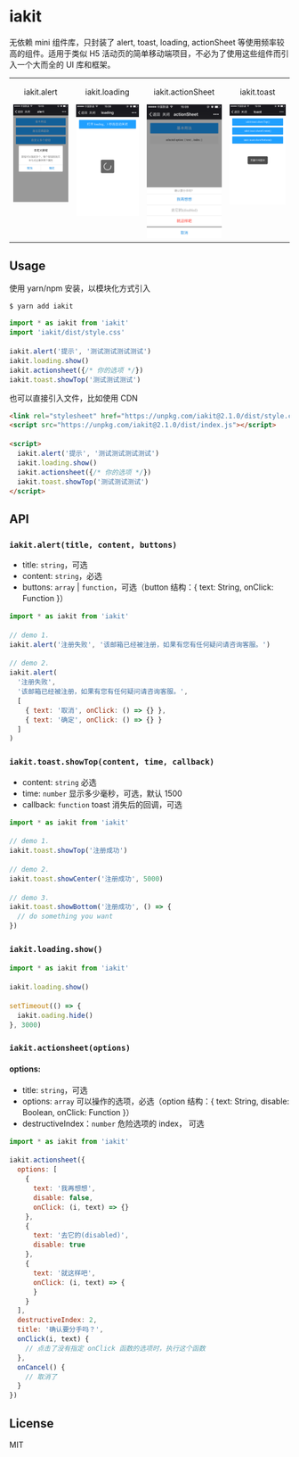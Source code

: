 # iakit

无依赖 mini 组件库，只封装了 alert, toast, loading, actionSheet 等使用频率较高的组件。适用于类似 H5 活动页的简单移动端项目，不必为了使用这些组件而引入一个大而全的 UI 库和框架。

<table>
  <tbody>
    <tr>
      <td align="center" valign="top">
        <p>iakit.alert</p>
        <img width="210" src="./docs/alert.jpg">
      </td>
      <td align="center" valign="top">
        <p>iakit.loading</p>
        <img width="210" src="./docs/loading.jpg">
      </td>
      <td align="center" valign="top">
        <p>iakit.actionSheet</p>
        <img width="210" src="./docs/actionsheet.jpg">
      </td>
      <td align="center" valign="top">
        <p>iakit.toast</p>
        <img width="210" src="./docs/toast.jpg">
      </td>
    </tr>
  </tbody>
</table>

## Usage

使用 yarn/npm 安装，以模块化方式引入

```
$ yarn add iakit
```

```js
import * as iakit from 'iakit'
import 'iakit/dist/style.css'

iakit.alert('提示', '测试测试测试测试')
iakit.loading.show()
iakit.actionsheet({/* 你的选项 */})
iakit.toast.showTop('测试测试测试')
```

也可以直接引入文件，比如使用 CDN

```html
<link rel="stylesheet" href="https://unpkg.com/iakit@2.1.0/dist/style.css">
<script src="https://unpkg.com/iakit@2.1.0/dist/index.js"></script>

<script>
  iakit.alert('提示', '测试测试测试测试')
  iakit.loading.show()
  iakit.actionsheet({/* 你的选项 */})
  iakit.toast.showTop('测试测试测试')
</script>
```

## API

### `iakit.alert(title, content, buttons)`

* title: `string`，可选
* content: `string`，必选
* buttons: `array` | `function`，可选（button 结构：{ text: String, onClick: Function }）

```js
import * as iakit from 'iakit'

// demo 1.
iakit.alert('注册失败', '该邮箱已经被注册，如果有您有任何疑问请咨询客服。')

// demo 2.
iakit.alert(
  '注册失败',
  '该邮箱已经被注册，如果有您有任何疑问请咨询客服。',
  [
    { text: '取消', onClick: () => {} },
    { text: '确定', onClick: () => {} }
  ]
)
```

### `iakit.toast.showTop(content, time, callback)`

* content: `string` 必选
* time: `number` 显示多少毫秒，可选，默认 1500
* callback: `function` toast 消失后的回调，可选

```js
import * as iakit from 'iakit'

// demo 1.
iakit.toast.showTop('注册成功')

// demo 2.
iakit.toast.showCenter('注册成功', 5000)

// demo 3.
iakit.toast.showBottom('注册成功', () => {
  // do something you want
})
```


### `iakit.loading.show()`

```js
import * as iakit from 'iakit'

iakit.loading.show()

setTimeout(() => {
  iakit.oading.hide()
}, 3000)
```

### `iakit.actionsheet(options)`

#### options:
* title: `string`，可选
* options: `array` 可以操作的选项，必选（option 结构：{ text: String, disable: Boolean, onClick: Function }）
* destructiveIndex：`number` 危险选项的 index， 可选

```js
import * as iakit from 'iakit'

iakit.actionsheet({
  options: [
    {
      text: '我再想想',
      disable: false,
      onClick: (i, text) => {}
    },
    {
      text: '去它的(disabled)',
      disable: true
    },
    {
      text: '就这样吧',
      onClick: (i, text) => {
      }
    }
  ],
  destructiveIndex: 2,
  title: '确认要分手吗？',
  onClick(i, text) {
    // 点击了没有指定 onClick 函数的选项时，执行这个函数
  },
  onCancel() {
    // 取消了
  }
})
```

## License
MIT
